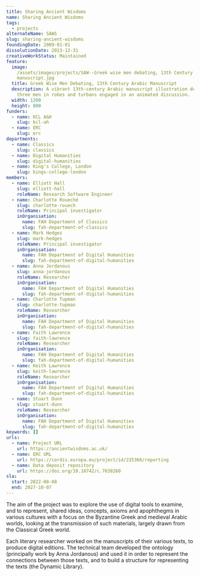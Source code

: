 ```yaml
---
title: Sharing Ancient Wisdoms
name: Sharing Ancient Wisdoms
tags:
  - projects
alternateName: SAWS
slug: sharing-ancient-wisdoms
foundingDate: 2009-01-01
dissolutionDate: 2013-12-31
creativeWorkStatus: Maintained
feature:
  image:
    /assets/images/projects/SAW--Greek wise men debating, 13th Century Arabic
    manuscript.jpg
  title: Greek Wise Men Debating, 13th Century Arabic Manuscript
  description: A vibrant 13th-century Arabic manuscript illustration depicting
    three men in robes and turbans engaged in an animated discussion.
  width: 1200
  height: 800
funders:
  - name: KCL A&H
    slug: kcl-ah
  - name: ERC
    slug: erc
departments:
  - name: Classics
    slug: classics
  - name: Digital Humanities
    slug: digital-humanities
  - name: King's College, London
    slug: kings-college-london
members:
  - name: Elliott Hall
    slug: elliott-hall
    roleName: Research Software Engineer
  - name: Charlotte Roueché
    slug: charlotte-rouech
    roleName: Principal investigator
    inOrganisation:
      name: FAH Department of Classics
      slug: fah-department-of-classics
  - name: Mark Hedges
    slug: mark-hedges
    roleName: Principal investigator
    inOrganisation:
      name: FAH Department of Digital Humanities
      slug: fah-department-of-digital-humanities
  - name: Anna Jordanous
    slug: anna-jordanous
    roleName: Researcher
    inOrganisation:
      name: FAH Department of Digital Humanities
      slug: fah-department-of-digital-humanities
  - name: Charlotte Tupman
    slug: charlotte-tupman
    roleName: Researcher
    inOrganisation:
      name: FAH Department of Digital Humanities
      slug: fah-department-of-digital-humanities
  - name: Faith Lawrence
    slug: faith-lawrence
    roleName: Researcher
    inOrganisation:
      name: FAH Department of Digital Humanities
      slug: fah-department-of-digital-humanities
  - name: Keith Lawrence
    slug: keith-lawrence
    roleName: Researcher
    inOrganisation:
      name: FAH Department of Digital Humanities
      slug: fah-department-of-digital-humanities
  - name: Stuart Dunn
    slug: stuart-dunn
    roleName: Researcher
    inOrganisation:
      name: FAH Department of Digital Humanities
      slug: fah-department-of-digital-humanities
keywords: []
urls:
  - name: Project URL
    url: https://ancientwisdoms.ac.uk/
  - name: ERC URL
    url: https://cordis.europa.eu/project/id/235366/reporting
  - name: Data deposit repository
    url: https://doi.org/10.18742/c.7638260
sla:
  start: 2022-08-08
  end: 2027-10-07
---
```


The aim of the project was to explore the use of digital tools to examine, and to represent, shared ideas, concepts, axioms and apophthegms in various cultures with a focus on the Byzantine Greek and medieval Arabic worlds, looking at the transmission of such materials, largely drawn from the Classical Greek world.

Each literary researcher worked on the manuscripts of their various texts, to produce digital editions. The technical team developed the ontology (principally work by Anna Jordanous) and used it in order to represent the connections between those texts, and to build a structure for representing the texts (the Dynamic Library).
